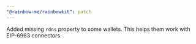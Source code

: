 ```yaml
---
"@rainbow-me/rainbowkit": patch
---
```


Added missing `rdns` property to some wallets. This helps them work with EIP-6963 connectors.
